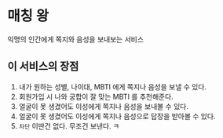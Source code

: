 # 매칭 왕
익명의 인간에게 쪽지와 음성을 보내보는 서비스

## 이 서비스의 장점
1. 내가 원하는 성별, 나이대, MBTI 에게 쪽지나 음성을 보낼 수 있다.
1. 회원가입 시 나와 궁합이 잘 맞는 MBTI 를 추천해준다.
1. 얼굴이 못 생겼어도 이성에게 쪽지나 음성을 보내볼 수 있다.
1. 얼굴이 못 생겼어도 이성에게 쪽지나 음성으로 답장을 받아볼 수 있다.
1. `차단` 이딴건 없다. 무조건 보낸다.
ㅋ
